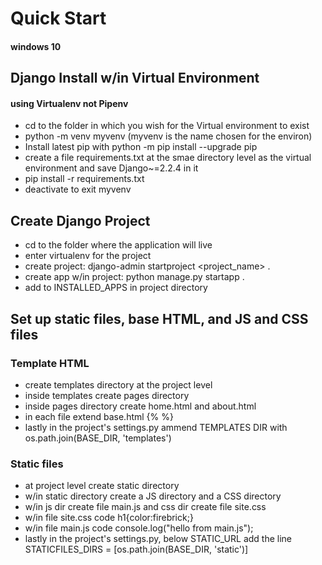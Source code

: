 # Quick Start 
#### windows 10

## Django Install w/in Virtual Environment
#### using Virtualenv not Pipenv
- cd to the folder in which you wish for the Virtual environment to exist
- python -m venv myvenv (myvenv is the name chosen for the environ) 
- Install latest pip with python -m pip install --upgrade pip
- create a file requirements.txt at the smae directory level as the virtual environment and save Django~=2.2.4 in it
- pip install -r requirements.txt 
- deactivate to exit myvenv

## Create Django Project
- cd to the folder where the application will live
- enter virtualenv for the project
- create project: django-admin startproject <project_name> .
- create app w/in project: python manage.py startapp <app-name> .
- add <app-name> to INSTALLED_APPS in project directory

## Set up static files, base HTML, and JS and CSS files
### Template HTML
- create templates directory at the project level
- inside templates create pages directory
- inside pages directory create home.html and about.html
- in each file extend base.html {% %}
- lastly in the project's settings.py ammend TEMPLATES DIR with os.path.join(BASE_DIR, 'templates')
### Static files
- at project level create static directory
- w/in static directory create a JS directory and a CSS directory
- w/in js dir create file main.js and css dir create file site.css
- w/in file site.css code h1{color:firebrick;} 
- w/in file main.js code console.log("hello from main.js");
- lastly in the project's settings.py, below STATIC_URL add the line STATICFILES_DIRS = [os.path.join(BASE_DIR, 'static')]
 





